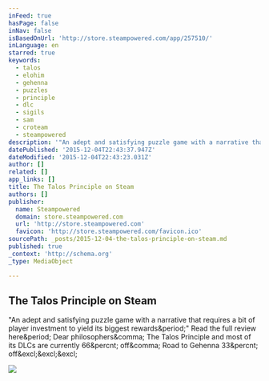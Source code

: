 ```yaml
---
inFeed: true
hasPage: false
inNav: false
isBasedOnUrl: 'http://store.steampowered.com/app/257510/'
inLanguage: en
starred: true
keywords:
  - talos
  - elohim
  - gehenna
  - puzzles
  - principle
  - dlc
  - sigils
  - sam
  - croteam
  - steampowered
description: '"An adept and satisfying puzzle game with a narrative that requires a bit of player investment to yield its biggest rewards." Read the full review here. Dear philosophers, The Talos Principle and most of its DLCs are currently 66% off, Road to Gehenna 33% off!!!'
datePublished: '2015-12-04T22:43:37.947Z'
dateModified: '2015-12-04T22:43:23.031Z'
author: []
related: []
app_links: []
title: The Talos Principle on Steam
authors: []
publisher:
  name: Steampowered
  domain: store.steampowered.com
  url: 'http://store.steampowered.com'
  favicon: 'http://store.steampowered.com/favicon.ico'
sourcePath: _posts/2015-12-04-the-talos-principle-on-steam.md
published: true
_context: 'http://schema.org'
_type: MediaObject

---
```

<article style=""><h1>The Talos Principle on Steam</h1><p>"An adept and satisfying puzzle game with a narrative that requires a bit of player investment to yield its biggest rewards&amp;period;" Read the full review here&amp;period; Dear philosophers&amp;comma; The Talos Principle and most of its DLCs are currently 66&amp;percnt; off&amp;comma; Road to Gehenna 33&amp;percnt; off&amp;excl;&amp;excl;&amp;excl;</p><img src="https://scontent.xx.fbcdn.net/hphotos-xta1/v/t1.0-9/12308258_972243092799171_1777416193947760327_n.jpg?oh=2e54c04625445c606b3ad1ed46563333&amp;oe=56EF9B54" /></article>
